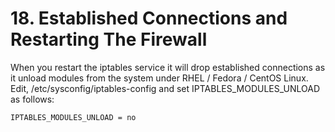 # 18. Established Connections and Restarting The Firewall

When you restart the iptables service it will drop established connections as it unload modules from the system under RHEL / Fedora / CentOS Linux. Edit, /etc/sysconfig/iptables-config and set IPTABLES_MODULES_UNLOAD as follows:
```
IPTABLES_MODULES_UNLOAD = no
```
